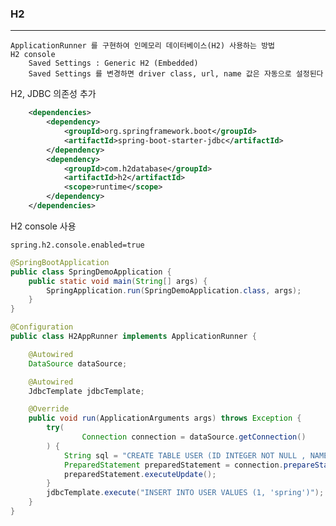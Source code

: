 ### H2 

---

    ApplicationRunner 를 구현하여 인메모리 데이터베이스(H2) 사용하는 방법
    H2 console
        Saved Settings : Generic H2 (Embedded)
        Saved Settings 를 변경하면 driver class, url, name 값은 자동으로 설정된다 

H2, JDBC 의존성 추가

```xml
    <dependencies>
        <dependency>
            <groupId>org.springframework.boot</groupId>
            <artifactId>spring-boot-starter-jdbc</artifactId>
        </dependency>
        <dependency>
            <groupId>com.h2database</groupId>
            <artifactId>h2</artifactId>
            <scope>runtime</scope>
        </dependency>
    </dependencies>
```

H2 console 사용

```properties
spring.h2.console.enabled=true
```

```java
@SpringBootApplication
public class SpringDemoApplication {
    public static void main(String[] args) {
        SpringApplication.run(SpringDemoApplication.class, args);
    }
}

@Configuration
public class H2AppRunner implements ApplicationRunner {

    @Autowired
    DataSource dataSource;

    @Autowired
    JdbcTemplate jdbcTemplate;

    @Override
    public void run(ApplicationArguments args) throws Exception {
        try(
                Connection connection = dataSource.getConnection()
        ) {
            String sql = "CREATE TABLE USER (ID INTEGER NOT NULL , NAME VARCHAR(255) , PRIMARY KEY(ID))";
            PreparedStatement preparedStatement = connection.prepareStatement(sql);
            preparedStatement.executeUpdate();
        }
        jdbcTemplate.execute("INSERT INTO USER VALUES (1, 'spring')");
    }
}
```